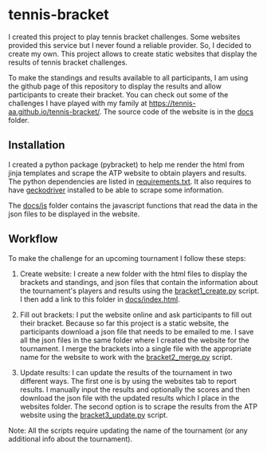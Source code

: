 # tennis-bracket

I created this project to play tennis bracket challenges. Some websites provided this service but I never found a reliable provider. So, I decided to create my own. This project allows to create static websites that display the results of tennis bracket challenges.

To make the standings and results available to all participants, I am using the github page of this repository to display the results and allow participants to create their bracket. You can check out some of the challenges I have played with my family at <https://tennis-aa.github.io/tennis-bracket/>. The source code of the website is in the [docs](./docs) folder.

## Installation
I created a python package (pybracket) to help me render the html from jinja templates and scrape the ATP website to obtain players and results. The python dependencies are listed in [requirements.txt](./requirements.txt). It also requires to have [geckodriver](https://github.com/mozilla/geckodriver/releases) installed to be able to scrape some information.

The [docs/js](docs/js) folder contains the javascript functions that read the data in the json files to be displayed in the website.

## Workflow

To make the challenge for an upcoming tournament I follow these steps:

1. Create website: I create a new folder with the html files to display the brackets and standings, and json files that contain the information about the tournament's players and results using the [bracket1_create.py](./bracket1_create.py) script. I then add a link to this folder in [docs/index.html](./docs/index.html).

2. Fill out brackets: I put the website online and ask participants to fill out their bracket. Because so far this project is a static website, the participants download a json file that needs to be emailed to me. I save all the json files in the same folder where I created the website for the tournament. I merge the brackets into a single file with the appropriate name for the website to work with the [bracket2_merge.py](./bracket2_merge.py) script.

3. Update results: I can update the results of the tournament in two different ways. The first one is by using the websites tab to report results. I manually input the results and optionally the scores and then download the json file with the updated results which I place in the websites folder. The second option is to scrape the results from the ATP website using the [bracket3_update.py](./bracket3_update.py) script.

Note: All the scripts require updating the name of the tournament (or any additional info about the tournament).